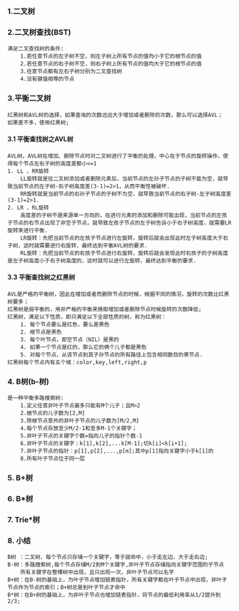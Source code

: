 ### 1.二叉树


### 2.二叉树查找(BST)
    满足二叉查找树的条件:
        1.若任意节点的左子树不空，则左子树上所有节点的值均小于它的根节点的值
        2.若任意节点的右子树不空，则右子树上所有节点的值均大于它的根节点的值
        3.任意节点都有左右子树分别为二叉查找树
        4.没有键值相等的节点
        
### 3.平衡二叉树
	红黑树和AVL树的选择，如果查询的次数远远大于增加或者删除的次数，那么可以选择AVL；
	如果差不多，使用红黑树;
	
#### 3.1 平衡查找树之AVL树
	AVL树，AVL树在增加、删除节点时对二叉树进行了平衡的处理，中心在于节点的旋转操作，使得每个节点左右子树的高度差都小<=1
	1. LL 、RR旋转
		LL旋转就是往二叉树添加或者删除元素后，当前节点的左孙子节点的子树不能为空，就导致当前节点的左子树-右子树高度差(3-1)=2>1，从而平衡性被破坏.
		RR旋转就是当前节点的右孙子节点的子树不为空，就导致当前节点的右子树-左子树高度差(3-1)=2>1.
	2. LR 、RL旋转
		高度差的子树不是来源单一方向的，在进行元素的添加和删除可能出现，当前节点的左孩子节点的右节点出现了非空子节点，就导致左孩子节点的左子树告诉小于右子树高度，就需要LR旋转来进行平衡.
		LR旋转：先把当前节点的左孩子节点进行左旋转，旋转后就会出现此时左子树高度大于右子树，这时就需要进行右旋转，最终达到平衡AVL树的要求.
		RL旋转：先把当前节点的右孩子节点进行右旋转，旋转后就会发现此时右孩子的子树高度是左子树高度小于右子树高度的，这时就可以进行左旋转，最终达到平衡的要求.

#### 3.3 平衡查找树之红黑树
	AVL是严格的平衡树，因此在增加或者而删除节点的时候，根据不同的情况，旋转的次数比红黑树要多；
	红黑树是弱平衡的，用非严格的平衡来换取增加或者删除节点时候旋转的次数降低;
	红黑树，满足以下性质，即只满足以下全部性质的树，称为红黑树：
		1. 每个节点要么是红色，要么是黑色
		2. 根节点是黑色
		3. 每个叶节点，即空节点（NIL）是黑的
		4. 如果一个节点是红的，那么它的俩个儿子都是黑色
		5. 对每个节点，从该节点到其子孙节点的所有路径上包含相同数目的黑节点.
	红黑树每个节点内有五个域：color,key,left,right,p

### 4. B树(b-树)
	是一种平衡多路搜索树:
		1.定义任意非叶子节点最多只能有M个儿子；且M>2
		2.根节点的儿子数为[2,M]
		3.除根节点意外的非叶子节点的儿子数为[M/2,M]
		4.每个节点存放至少M/2-1和至多M-1个关键字；
		5.非叶子节点的关键字个数=指向儿子的指针个数-1
		6.非叶子节点的关键字：k[1],k[2],...k[M-1];切k[i]<k[i+1];
		7.非叶子节点的指针：p[1],p[2],...,p[m];其中p[1]指向关键字小于k[1]的
		8.所有叶子节点位于同一层

### 5. B+树

### 6. B*树

### 7. Trie*树

### 8. 小结
	B树 ：二叉树，每个节点只存储一个关键字，等于就命中，小于走左边，大于走右边;
	B-树：多路搜索树,每个节点存储M/2到M个关键字,非叶子节点存储指向关键字范围的子节点
		所有关键字在整棵树中出现，且只出现一次，非叶子节点可以名字
	B+树：在B-树的基础上，为叶子节点增加链表指针，所有关键字都在叶子节点中出现，非叶子节点作为节点的索引；B+树总是到叶子节点才命中
	B*树：在B+树的基础上，为非叶子节点也增加链表指针，将节点的最低利用率从1/2提升到2/3;